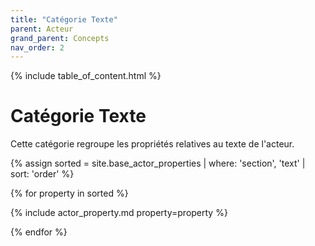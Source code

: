 ```yaml
---
title: "Catégorie Texte"
parent: Acteur
grand_parent: Concepts
nav_order: 2
---
```


{% include table_of_content.html %}


# Catégorie Texte

Cette catégorie regroupe les propriétés relatives au texte de l'acteur.

{% assign sorted = site.base_actor_properties | where: 'section', 'text' | sort: 'order' %}

{% for property in sorted %}

{% include actor_property.md property=property %}

{% endfor %}
